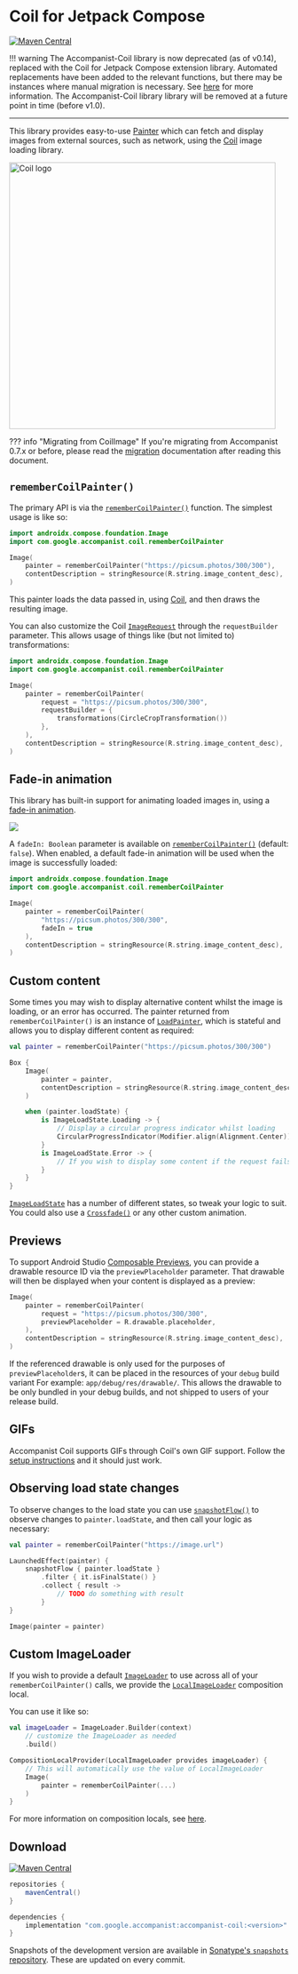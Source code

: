 # Coil for Jetpack Compose

[![Maven Central](https://img.shields.io/maven-central/v/com.google.accompanist/accompanist-coil)](https://search.maven.org/search?q=g:com.google.accompanist)

!!! warning
    The Accompanist-Coil library is now deprecated (as of v0.14), replaced with the Coil for Jetpack Compose extension library.
    Automated replacements have been added to the relevant functions, but there may be instances where manual migration is necessary.
    See [here](https://coil-kt.github.io/coil/compose/) for more information. The Accompanist-Coil library library will be removed at a future point in time (before v1.0).

---

This library provides easy-to-use [Painter][painter] which can fetch and display images from external sources, such as network, using the [Coil][coil] image loading library.

<img src="https://coil-kt.github.io/coil/logo.svg" width="480" alt="Coil logo">

??? info "Migrating from CoilImage"
    If you're migrating from Accompanist 0.7.x or before, please read the [migration](./migration-coilimage) documentation after reading this document.

## `rememberCoilPainter()`

The primary API is via the [`rememberCoilPainter()`][rememberpainter] function. The simplest usage is like so:

```kotlin 
import androidx.compose.foundation.Image
import com.google.accompanist.coil.rememberCoilPainter

Image(
    painter = rememberCoilPainter("https://picsum.photos/300/300"),
    contentDescription = stringResource(R.string.image_content_desc),
)
```

This painter loads the data passed in, using [Coil][coil], and then draws the resulting image.

You can also customize the Coil [`ImageRequest`](https://coil-kt.github.io/coil/image_requests/) through the `requestBuilder` parameter. This allows usage of things like (but not limited to) transformations:

```kotlin
import androidx.compose.foundation.Image
import com.google.accompanist.coil.rememberCoilPainter

Image(
    painter = rememberCoilPainter(
        request = "https://picsum.photos/300/300",
        requestBuilder = {
            transformations(CircleCropTransformation())
        },
    ),
    contentDescription = stringResource(R.string.image_content_desc),
)
```

## Fade-in animation

This library has built-in support for animating loaded images in, using a [fade-in animation](https://material.io/archive/guidelines/patterns/loading-images.html).

![](crossfade.gif)


A `fadeIn: Boolean` parameter is available on [`rememberCoilPainter()`][rememberpainter] (default: `false`). When enabled, a default fade-in animation will be used when the image is successfully loaded:

``` kotlin
import androidx.compose.foundation.Image
import com.google.accompanist.coil.rememberCoilPainter

Image(
    painter = rememberCoilPainter(
        "https://picsum.photos/300/300",
        fadeIn = true
    ),
    contentDescription = stringResource(R.string.image_content_desc),
)
```

## Custom content

Some times you may wish to display alternative content whilst the image is loading, or an error has occurred. The painter returned from `rememberCoilPainter()` is an instance of [`LoadPainter`][loadpainter], which is stateful and allows you to display different content as required:


``` kotlin
val painter = rememberCoilPainter("https://picsum.photos/300/300")

Box {
    Image(
        painter = painter,
        contentDescription = stringResource(R.string.image_content_desc),
    )

    when (painter.loadState) {
        is ImageLoadState.Loading -> {
            // Display a circular progress indicator whilst loading
            CircularProgressIndicator(Modifier.align(Alignment.Center))
        }
        is ImageLoadState.Error -> {
            // If you wish to display some content if the request fails
        }
    }
}
```

[`ImageLoadState`][imageloadstate] has a number of different states, so tweak your logic to suit. You could also use a [`Crossfade()`][crossfade] or any other custom animation.

## Previews

To support Android Studio [Composable Previews](https://developer.android.com/jetpack/compose/tooling), you can provide a drawable resource ID via the `previewPlaceholder` parameter. That drawable will then be displayed when your content is displayed as a preview:

```kotlin
Image(
    painter = rememberCoilPainter(
        request = "https://picsum.photos/300/300",
        previewPlaceholder = R.drawable.placeholder,
    ),
    contentDescription = stringResource(R.string.image_content_desc),
)
```

If the referenced drawable is only used for the purposes of `previewPlaceholder`s, it can be placed in the resources of your `debug` build variant For example: `app/debug/res/drawable/`. This allows the drawable to be only bundled in your debug builds, and not shipped to users of your release build.

## GIFs

Accompanist Coil supports GIFs through Coil's own GIF support. Follow the [setup instructions](https://coil-kt.github.io/coil/gifs/) and it should just work.

## Observing load state changes

To observe changes to the load state you can use [`snapshotFlow()`][snapshotflow] to observe changes to `painter.loadState`, and then call your logic as necessary:

``` kotlin
val painter = rememberCoilPainter("https://image.url")

LaunchedEffect(painter) {
    snapshotFlow { painter.loadState }
        .filter { it.isFinalState() }
        .collect { result ->
            // TODO do something with result
        }
}

Image(painter = painter)
```

## Custom ImageLoader

If you wish to provide a default [`ImageLoader`](https://coil-kt.github.io/coil/image_loaders/) to use across all of your `rememberCoilPainter()`
calls, we provide the [`LocalImageLoader`][local] composition local.

You can use it like so:

``` kotlin
val imageLoader = ImageLoader.Builder(context)
    // customize the ImageLoader as needed
    .build()

CompositionLocalProvider(LocalImageLoader provides imageLoader) {
    // This will automatically use the value of LocalImageLoader
    Image(
        painter = rememberCoilPainter(...)
    )
}
```

For more information on composition locals, see [here](https://developer.android.com/reference/kotlin/androidx/compose/runtime/CompositionLocal).

## Download

[![Maven Central](https://img.shields.io/maven-central/v/com.google.accompanist/accompanist-coil)](https://search.maven.org/search?q=g:com.google.accompanist)

```groovy
repositories {
    mavenCentral()
}

dependencies {
    implementation "com.google.accompanist:accompanist-coil:<version>"
}
```

Snapshots of the development version are available in [Sonatype's `snapshots` repository][snap]. These are updated on every commit.

  [compose]: https://developer.android.com/jetpack/compose
  [snap]: https://oss.sonatype.org/content/repositories/snapshots/com/google/accompanist/accompanist-coil/
  [coil]: https://github.com/coil-kt/coil
  [rememberpainter]: ../api/coil/coil/com.google.accompanist.coil/remember-coil-painter.html
  [imageloadstate]: ../api/imageloading-core/imageloading-core/com.google.accompanist.imageloading/-image-load-state/index.html
  [loadpainter]: ../api/imageloading-core/imageloading-core/com.google.accompanist.imageloading/-load-painter/index.html
  [local]: ../api/coil/coil/com.google.accompanist.coil/-local-image-loader.html
  [crossfade]: https://developer.android.com/reference/kotlin/androidx/compose/animation/package-summary#crossfade
  [painter]: https://developer.android.com/reference/kotlin/androidx/compose/ui/graphics/painter/Painter
  [snapshotflow]: https://developer.android.com/reference/kotlin/androidx/compose/runtime/package-summary#snapshotflow
